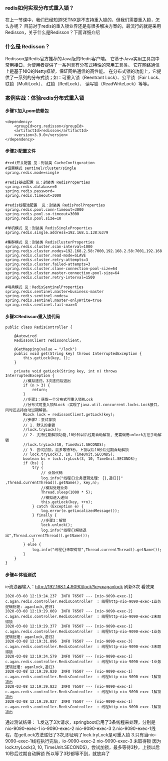 
### redis如何实现分布式重入锁？
在上一节课中，我们已经知道SETNX是不支持重入锁的，但我们需要重入锁，怎么办呢？
目前对于redis的重入锁业界还是有很多解决方案的，最流行的就是采用Redisson，关于什么是Redisson？下面详细介绍


### 什么是 Redisson？

Redisson是Redis官方推荐的Java版的Redis客户端。
它基于Java实用工具包中常用接口，为使用者提供了一系列具有分布式特性的常用工具类。
它在网络通信上是基于NIO的Netty框架，保证网络通信的高性能。
在分布式锁的功能上，它提供了一系列的分布式锁；如：可重入锁（Reentrant Lock）、公平锁（Fair Lock、联锁（MultiLock）、
红锁（RedLock）、 读写锁（ReadWriteLock）等等。

### 案例实战：体验redis分布式重入锁

#### 步骤1:加入pom依赖包
``` 
<dependency>
    <groupId>org.redisson</groupId>
    <artifactId>redisson</artifactId>
    <version>3.9.0</version>
</dependency>
```

#### 步骤2:配置文件
``` 
#redi开关配置 见：封装类 CacheConfiguration
#设置模式 sentinel/cluster/single
spring.redis.mode=single

#redis基础配置 见：封装类 RedisProperties
spring.redis.database=0
spring.redis.password=
spring.redis.timeout=3000

#redis线程池配置  见：封装类 RedisPoolProperties
spring.redis.pool.conn-timeout=3000
spring.redis.pool.so-timeout=3000
spring.redis.pool.size=10

#单机模式 见：封装类 RedisSingleProperties
spring.redis.single.address=192.168.1.138:6379

#集群模式 见：封装类 RedisClusterProperties
spring.redis.cluster.scan-interval=1000
spring.redis.cluster.nodes=192.168.2.58:7000,192.168.2.58:7001,192.168.2.58:7002,192.168.2.58:7003,192.168.2.58:7004,192.168.2.58:7005,192.168.2.58:7006
spring.redis.cluster.read-mode=SLAVE
spring.redis.cluster.retry-attempts=3
spring.redis.cluster.failed-attempts=3
spring.redis.cluster.slave-connection-pool-size=64
spring.redis.cluster.master-connection-pool-size=64
spring.redis.cluster.retry-interval=1500

#哨兵模式 见：RedisSentinelProperties
spring.redis.sentinel.master=business-master
spring.redis.sentinel.nodes=
spring.redis.sentinel.master-onlyWrite=true
spring.redis.sentinel.fail-max=3
```

#### 步骤3:Redisson重入锁代码
``` 
public class RedisController {

    @Autowired
    RedissonClient redissonClient;

    @GetMapping(value = "/lock")
    public void get(String key) throws InterruptedException {
        this.getLock(key, 1);
    }

    private void getLock(String key, int n) throws InterruptedException {
        //模拟递归，3次递归后退出
        if (n > 3) {
            return;
        }
        //步骤1：获取一个分布式可重入锁RLock
        //分布式可重入锁RLock :实现了java.util.concurrent.locks.Lock接口，同时还支持自动过期解锁。
        RLock lock = redissonClient.getLock(key);
        //步骤2：尝试拿锁
        // 1. 默认的拿锁
        //lock.tryLock();
        // 2. 支持过期解锁功能,10秒钟以后过期自动解锁, 无需调用unlock方法手动解锁
        //lock.tryLock(10, TimeUnit.SECONDS);
        // 3. 尝试加锁，最多等待3秒，上锁以后10秒后过期自动解锁
        // lock.tryLock(3, 10, TimeUnit.SECONDS);
        boolean bs = lock.tryLock(3, 10, TimeUnit.SECONDS);
        if (bs) {
            try {
                // 业务代码
                log.info("线程{}业务逻辑处理: {},递归{}" ,Thread.currentThread().getName(), key,n);
                //模拟处理业务
                Thread.sleep(1000 * 5);
                //模拟进入递归
                this.getLock(key, ++n);
            } catch (Exception e) {
                log.error(e.getLocalizedMessage());
            } finally {
                //步骤3：解锁
                lock.unlock();
                log.info("线程{}解锁退出",Thread.currentThread().getName());
            }
        } else {
            log.info("线程{}未取得锁",Thread.currentThread().getName());
        }
    }
}
```


#### 步骤4:体验测试
ie流浪器输入：http://192.168.1.4:9090/lock?key=aganlock
刷新3次 看效果
``` 
2020-03-08 12:19:24.237  INFO 76507 --- [nio-9090-exec-1] c.agan.redis.controller.RedisController  : 线程http-nio-9090-exec-1业务逻辑处理: aganlock,递归1
2020-03-08 12:19:29.069  INFO 76507 --- [nio-9090-exec-2] c.agan.redis.controller.RedisController  : 线程http-nio-9090-exec-2未取得锁
2020-03-08 12:19:29.377  INFO 76507 --- [nio-9090-exec-1] c.agan.redis.controller.RedisController  : 线程http-nio-9090-exec-1业务逻辑处理: aganlock,递归2
2020-03-08 12:19:31.896  INFO 76507 --- [nio-9090-exec-3] c.agan.redis.controller.RedisController  : 线程http-nio-9090-exec-3未取得锁
2020-03-08 12:19:34.579  INFO 76507 --- [nio-9090-exec-1] c.agan.redis.controller.RedisController  : 线程http-nio-9090-exec-1业务逻辑处理: aganlock,递归3
2020-03-08 12:19:39.820  INFO 76507 --- [nio-9090-exec-1] c.agan.redis.controller.RedisController  : 线程http-nio-9090-exec-1解锁退出
2020-03-08 12:19:39.823  INFO 76507 --- [nio-9090-exec-1] c.agan.redis.controller.RedisController  : 线程http-nio-9090-exec-1解锁退出
2020-03-08 12:19:39.827  INFO 76507 --- [nio-9090-exec-1] c.agan.redis.controller.RedisController  : 线程http-nio-9090-exec-1解锁退出
```
通过测试结果：
1.发送了3次请求，springboot启用了3条线程来处理，分别是nio-9090-exec-1 io-9090-exec-2 nio-9090-exec-3
2.nio-9090-exec-1线程，在getLock方法递归了3次,即证明了lock.tryLock是可重入锁
3.只有当nio-9090-exec-1线程执行完后，io-9090-exec-2 nio-9090-exec-3 未取得锁
  因为lock.tryLock(3, 10, TimeUnit.SECONDS)，尝试加锁，最多等待3秒，上锁以后10秒后过期自动解锁
  所以等了3秒都等不到，就放弃了








